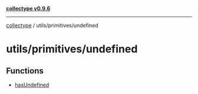 [**collectype v0.9.6**](../../../README.md)

***

[collectype](../../../modules.md) / utils/primitives/undefined

# utils/primitives/undefined

## Functions

- [hasUndefined](functions/hasUndefined.md)
